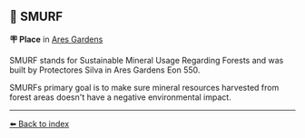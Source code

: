 ## 👤 SMURF

**🪧 Place** in [Ares Gardens](/ares_gardens.html)

SMURF stands for Sustainable Mineral Usage Regarding Forests and was built by Protectores Silva in Ares Gardens Eon 550.

SMURFs primary goal is to make sure mineral resources harvested from forest areas doesn't have a negative environmental impact.


----------
[⬅️ Back to index](/index.md#6760_s)